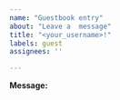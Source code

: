```yaml
---
name: "Guestbook entry"
about: "Leave a  message"
title: "<your_username>!"
labels: guest
assignees: ''

---
```



**Message:**
<!-- Write your message here -->
